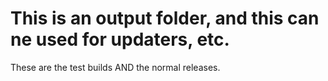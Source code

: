 # This is an output folder, and this can ne used for updaters, etc.

These are the test builds AND the normal releases.
